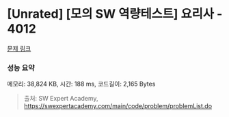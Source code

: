 # [Unrated] [모의 SW 역량테스트] 요리사 - 4012 

[문제 링크](https://swexpertacademy.com/main/code/problem/problemDetail.do?contestProbId=AWIeUtVakTMDFAVH) 

### 성능 요약

메모리: 38,824 KB, 시간: 188 ms, 코드길이: 2,165 Bytes



> 출처: SW Expert Academy, https://swexpertacademy.com/main/code/problem/problemList.do